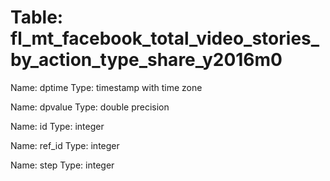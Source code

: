 Table: fl_mt_facebook_total_video_stories_by_action_type_share_y2016m0
======================================================================

Name: dptime
Type: timestamp with time zone

Name: dpvalue
Type: double precision

Name: id
Type: integer

Name: ref_id
Type: integer

Name: step
Type: integer

